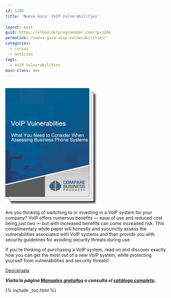```yaml
---
id: 1206
title: 'Nueva Guía: VoIP Vulnerabilities'

layout: post
guid: https://elbauldelprogramador.com/?p=1206
permalink: /nueva-guia-voip-vulnerabilities/
categories:
  - cursos
  - noticias
tags:
  - VoIP Vulnerabilities
main-class: dev
---
```

[  
<img class="size-full wp-image-1285 alignleft" alt="VoIP Vulnerabilities" src="/assets/img/2013/01/voip-vulnerabilities.png" width="285" height="362" />  
][1]

Are you thinking of switching to or investing in a VoIP system for your company? VoIP offers numerous benefits &#8212; ease of use and reduced cost being just two &#8212; but with increased benefits can come increased risk. This complimentary white paper will honestly and succinctly assess the vulnerabilities associated with VoIP systems and then provide you with security guidelines for avoiding security threats during use.

If you&#8217;re thinking of purchasing a VoIP system, read on and discover exactly how you can get the most out of a new VoIP system, while protecting yourself from vulnerabilities and security threats!

<div class="btn-success">
  <a href="http://elbauldelprogramador.tradepub.com/c/pubRD.mpl?sr=oc&_t=oc:&pc=w_come58/prgm.cgi" target="_blank" class="wi-button style-3">Descárgala<i class="icon-download icon-2x"></i></a>
</div>

***Visita la página [Manuales gratuitos][2] o consulta el [catálogo completo][3].*** 



 [1]: http://elbauldelprogramador.tradepub.com/c/pubRD.mpl?sr=oc&_t=oc:&pc=w_come58/prgm.cgi
 [2]: /manuales-gratuitos/
 [3]: http://elbauldelprogramador.tradepub.com/category/information-technology/1207/ "Catálogo completo de Guías gratuítas "

{% include _toc.html %}
